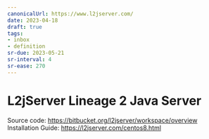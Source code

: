 ```yaml
---
canonicalUrl: https://www.l2jserver.com/
date: 2023-04-18
draft: true
tags:
- inbox
- definition
sr-due: 2023-05-21
sr-interval: 4
sr-ease: 270
---
```


# L2jServer Lineage 2 Java Server

Source code: https://bitbucket.org/l2jserver/workspace/overview
Installation Guide: https://l2jserver.com/centos8.html